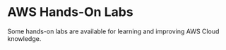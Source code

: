 # AWS Hands-On Labs
Some hands-on labs are available for learning and improving AWS Cloud knowledge.

